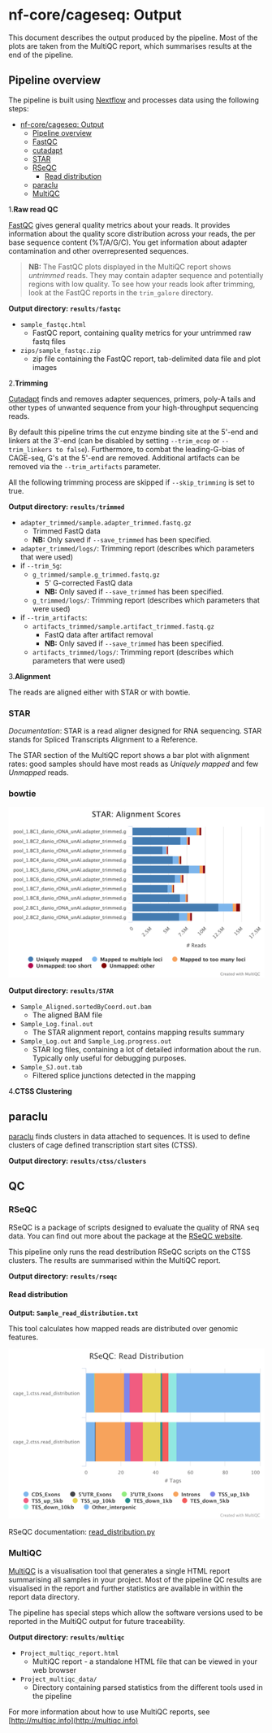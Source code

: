 # nf-core/cageseq: Output

This document describes the output produced by the pipeline. Most of the plots are taken from the MultiQC report, which summarises results at the end of the pipeline.

<!-- TODO nf-core: Write this documentation describing your workflow's output -->

## Pipeline overview

The pipeline is built using [Nextflow](https://www.nextflow.io/)
and processes data using the following steps:

- [nf-core/cageseq: Output](#nf-corecageseq-output)
  - [Pipeline overview](#pipeline-overview)
  - [FastQC](#fastqc)
  - [cutadapt](#cutadapt)
  - [STAR](#star)
  - [RSeQC](#rseqc)
    - [Read distribution](#read-distribution)
  - [paraclu](#paraclu)
  - [MultiQC](#multiqc)

1.**Raw read QC**

  [FastQC](http://www.bioinformatics.babraham.ac.uk/projects/fastqc/) gives general quality metrics about your reads. It provides information about the quality score distribution across your reads, the per base sequence content (%T/A/G/C). You get information about adapter contamination and other overrepresented sequences.

  > **NB:** The FastQC plots displayed in the MultiQC report shows _untrimmed_ reads. They may contain adapter sequence and potentially regions with low quality. To see how your reads look after trimming, look at the FastQC reports in the `trim_galore` directory.

**Output directory: `results/fastqc`**

- `sample_fastqc.html`
  - FastQC report, containing quality metrics for your untrimmed raw fastq files
- `zips/sample_fastqc.zip`
  - zip file containing the FastQC report, tab-delimited data file and plot images

2.**Trimming**

[Cutadapt](https://cutadapt.readthedocs.io/en/stable/) finds and removes adapter
sequences, primers, poly-A tails and other types of unwanted sequence from your
high-throughput sequencing reads.

By default this pipeline trims the cut enzyme binding site at the 5'-end and
linkers at the 3'-end (can be disabled by setting `--trim_ecop` or `--trim_linkers to false`).
Furthermore, to combat the leading-G-bias of CAGE-seq, G's at the 5'-end are removed. Additional artifacts can be removed via the `--trim_artifacts` parameter.

All the following trimming process are skipped if `--skip_trimming` is set to true.

**Output directory: `results/trimmed`**

- `adapter_trimmed/sample.adapter_trimmed.fastq.gz`
  - Trimmed FastQ data
  - **NB:** Only saved if `--save_trimmed` has been specified.
- `adapter_trimmed/logs/`: Trimming report (describes which parameters that were used)
- if `--trim_5g`:
  - `g_trimmed/sample.g_trimmed.fastq.gz`
    - 5' G-corrected FastQ data
    - **NB:** Only saved if `--save_trimmed` has been specified.
  - `g_trimmed/logs/`: Trimming report (describes which parameters that were used)
- if `--trim_artifacts`:
  - `artifacts_trimmed/sample.artifact_trimmed.fastq.gz`
    - FastQ data after artifact removal
    - **NB:** Only saved if `--save_trimmed` has been specified.
  - `artifacts_trimmed/logs/`: Trimming report (describes which parameters that were used)

3.**Alignment**

The reads are aligned either with STAR or with bowtie.

### STAR

*Documentation*:
STAR is a read aligner designed for RNA sequencing. STAR stands for Spliced Transcripts Alignment to a Reference.

The STAR section of the MultiQC report shows a bar plot with alignment rates: good samples should have most reads as _Uniquely mapped_ and few _Unmapped_ reads.

### bowtie

![STAR](images/star_alignment_plot.png)

**Output directory: `results/STAR`**

- `Sample_Aligned.sortedByCoord.out.bam`
  - The aligned BAM file
- `Sample_Log.final.out`
  - The STAR alignment report, contains mapping results summary
- `Sample_Log.out` and `Sample_Log.progress.out`
  - STAR log files, containing a lot of detailed information about the run. Typically only useful for debugging purposes.
- `Sample_SJ.out.tab`
  - Filtered splice junctions detected in the mapping

4.**CTSS Clustering**

## paraclu

[paraclu](http://cbrc3.cbrc.jp/~martin/paraclu/) finds clusters in data
attached to sequences. It is used to define clusters of cage defined
transcription start sites (CTSS).

**Output directory: `results/ctss/clusters`**

## QC

### RSeQC

RSeQC is a package of scripts designed to evaluate the quality of RNA seq data. You can find out more about the package at the [RSeQC website](http://rseqc.sourceforge.net/).

This pipeline only runs the read destribution RSeQC scripts on the CTSS clusters. The results are summarised within the MultiQC report.

**Output directory: `results/rseqc`**

#### Read distribution

**Output: `Sample_read_distribution.txt`**

This tool calculates how mapped reads are distributed over genomic features.

![Read distribution](images/rseqc_read_distribution_plot.png)

RSeQC documentation: [read_distribution.py](http://rseqc.sourceforge.net/#read-distribution-py)

### MultiQC

[MultiQC](http://multiqc.info) is a visualisation tool that generates a single HTML report summarising all samples in your project. Most of the pipeline QC results are visualised in the report and further statistics are available in within the report data directory.

The pipeline has special steps which allow the software versions used to be reported in the MultiQC output for future traceability.

**Output directory: `results/multiqc`**

- `Project_multiqc_report.html`
  - MultiQC report - a standalone HTML file that can be viewed in your web browser
- `Project_multiqc_data/`
  - Directory containing parsed statistics from the different tools used in the pipeline

For more information about how to use MultiQC reports, see [http://multiqc.info](http://multiqc.info)
